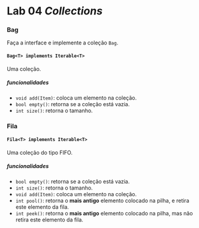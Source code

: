 # Lab 04 *Collections*

### Bag

Faça a interface e implemente a coleção `Bag`.

#### `Bag<T> implements Iterable<T>`
Uma coleção.

##### funcionalidades

- `void add(Item)`: coloca um elemento na coleção.
- `bool empty()`: retorna se a coleção está vazia.
- `int size()`: retorna o tamanho.

### Fila


#### `Fila<T> implements Iterable<T>`
Uma coleção do tipo FIFO.

##### funcionalidades

- `bool empty()`: retorna se a coleção está vazia.
- `int size()`: retorna o tamanho.
- `void add(Item)`: coloca um elemento na coleção.
- `int pool()`: retorna o **mais antigo** elemento colocado na pilha, e retira este elemento da fila.
- `int peek()`: retorna o **mais antigo** elemento colocado na pilha, mas não retira este elemento da fila.
